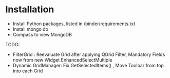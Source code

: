 # Installation

- Install Python packages, listed in /binder/requirements.txt
- Install mongo db
- Compass to view MongoDB


TODO:

- FilterGrid : Reevaluate Grid after applying QGrid Filter, Mandatory Fields now from new Widget EnhancedSelectMultiple
- Dynamic GridManager: Fix GetSelectedItems() , Move Toolbar from top into each Grid
